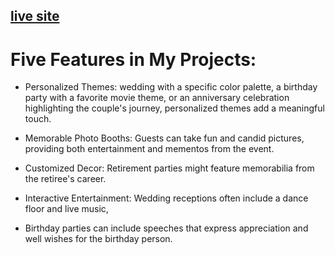 ## [ live site](https://event-management-assignment.web.app/)


# Five Features in My Projects:

- Personalized Themes:  wedding with a specific color palette, a birthday party with a    favorite movie theme, or an anniversary celebration highlighting the   couple's journey, personalized themes add a meaningful touch.

- Memorable Photo Booths: Guests can take fun and candid pictures, providing both entertainment and mementos from the event.

- Customized Decor:  Retirement parties might feature memorabilia from the retiree's career.

- Interactive Entertainment: Wedding receptions often include a dance floor and live music, 

- Birthday parties can include speeches that express appreciation and well wishes for the birthday person.

